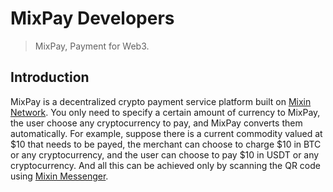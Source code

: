 # MixPay Developers

> MixPay, Payment for Web3.

## Introduction

MixPay is a decentralized crypto payment service platform built on [Mixin Network](https://developers.mixin.one/docs/introduction). You only need to specify a certain amount of currency to MixPay, the user choose any cryptocurrency to pay, and MixPay converts them automatically. For example, suppose there is a current commodity valued at $10 that needs to be payed, the merchant can choose to charge $10 in BTC or any cryptocurrency, and the user can choose to pay $10 in USDT or any cryptocurrency. And all this can be achieved only by scanning the QR code using  [Mixin Messenger](https://mixin.one/messenger). 
